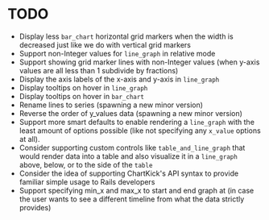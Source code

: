 # TODO

- Display less `bar_chart` horizontal grid markers when the width is decreased just like we do with vertical grid markers
- Support non-Integer values for `line_graph` in relative mode
- Support showing grid marker lines with non-Integer values (when y-axis values are all less than 1 subdivide by fractions)
- Display the axis labels of the x-axis and y-axis in `line_graph`
- Display tooltips on hover in `line_graph`
- Display tooltips on hover in `bar_chart`
- Rename lines to series (spawning a new minor version)
- Reverse the order of y_values data (spawning a new minor version)
- Support more smart defaults to enable rendering a `line_graph` with the least amount of options possible (like not specifying any `x_value` options at all).
- Consider supporting custom controls like `table_and_line_graph` that would render data into a table and also visualize it in a `line_graph` above, below, or to the side of the `table`
- Consider the idea of supporting ChartKick's API syntax to provide familiar simple usage to Rails developers
- Support specifying min_x and max_x to start and end graph at (in case the user wants to see a different timeline from what the data strictly provides)
